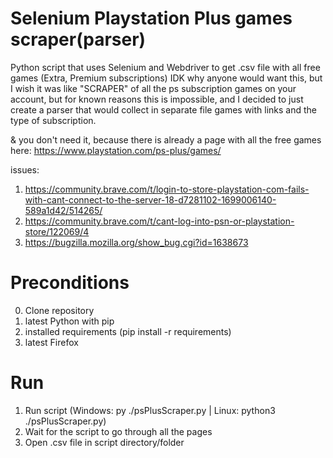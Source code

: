# Selenium Playstation Plus games scraper(parser)
Python script that uses Selenium and Webdriver to get .csv file with all free games (Extra, Premium subscriptions)
IDK why anyone would want this, but I wish it was like "SCRAPER" of all the ps subscription games on your account, but for known reasons this is impossible, and I decided to just create a parser that would collect in separate file games with links and the type of subscription.

& you don't need it, because there is already a page with all the free games here: https://www.playstation.com/ps-plus/games/

issues:
1. https://community.brave.com/t/login-to-store-playstation-com-fails-with-cant-connect-to-the-server-18-d7281102-1699006140-589a1d42/514265/
2. https://community.brave.com/t/cant-log-into-psn-or-playstation-store/122069/4
3. https://bugzilla.mozilla.org/show_bug.cgi?id=1638673

# Preconditions

0. Clone repository
1. latest Python with pip
2. installed requirements (pip install -r requirements)
3. latest Firefox

# Run

1. Run script (Windows: py ./psPlusScraper.py | Linux: python3 ./psPlusScraper.py)
2. Wait for the script to go through all the pages
3. Open .csv file in script directory/folder